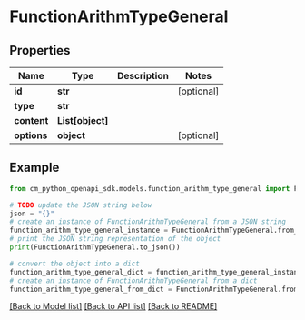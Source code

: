 # FunctionArithmTypeGeneral


## Properties

Name | Type | Description | Notes
------------ | ------------- | ------------- | -------------
**id** | **str** |  | [optional] 
**type** | **str** |  | 
**content** | **List[object]** |  | 
**options** | **object** |  | [optional] 

## Example

```python
from cm_python_openapi_sdk.models.function_arithm_type_general import FunctionArithmTypeGeneral

# TODO update the JSON string below
json = "{}"
# create an instance of FunctionArithmTypeGeneral from a JSON string
function_arithm_type_general_instance = FunctionArithmTypeGeneral.from_json(json)
# print the JSON string representation of the object
print(FunctionArithmTypeGeneral.to_json())

# convert the object into a dict
function_arithm_type_general_dict = function_arithm_type_general_instance.to_dict()
# create an instance of FunctionArithmTypeGeneral from a dict
function_arithm_type_general_from_dict = FunctionArithmTypeGeneral.from_dict(function_arithm_type_general_dict)
```
[[Back to Model list]](../README.md#documentation-for-models) [[Back to API list]](../README.md#documentation-for-api-endpoints) [[Back to README]](../README.md)


